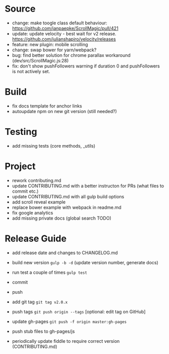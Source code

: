 # Source
 - change: make toogle class default behaviour: https://github.com/janpaepke/ScrollMagic/pull/421
 - update: update velocity - best wait for v2 release. https://github.com/julianshapiro/velocity/releases
 - feature: new plugin: mobile scrolling
 - change: swap bower for yarn/webpack?
 - bug: find better solution for chrome parallax workaround (dev/src/ScrollMagic.js:28)
 - fix: don't show pushFollowers warning if duration 0 and pushFollowers is not actively set.

# Build
 - fix docs template for anchor links
 - autoupdate npm on new git version (still needed?)

# Testing
 - add missing tests (core methods, _utils)

# Project
 - rework contributing.md
 - update CONTRIBUTING.md with a better instructon for PRs (what files to commit etc.)
 - update CONTRIBUTING.md with all gulp build options	
 - add scroll reveal example
 - replace bower example with webpack in readme.md
 - fix google analytics
 - add missing private docs (global search TODO)


# Release Guide
- add release date and changes to CHANGELOG.md
- build new version `gulp -b -d` (update version number, generate docs)
- run test a couple of times `gulp test`
- commit
- push
- add git tag `git tag v2.0.x`
- push tags `git push origin --tags` [optional: edit tag on GitHub]

- update gh-pages `git push -f origin master:gh-pages`
- push stub files to gh-pages/js

- periodically update fiddle to require correct version (CONTRIBUTING.md)
